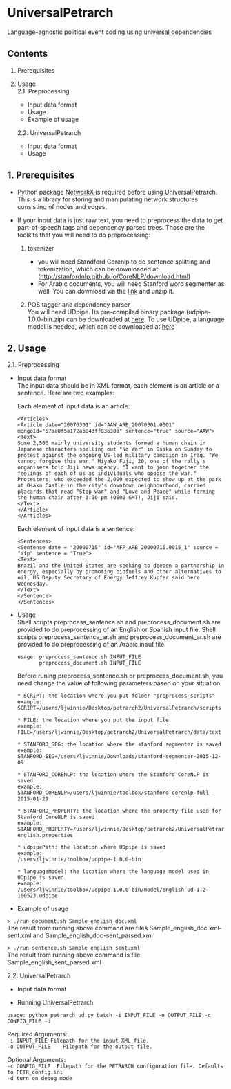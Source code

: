 # UniversalPetrarch
Language-agnostic political event coding using universal dependencies

## Contents


1. Prerequisites

2. Usage  
	2.1. Preprocessing  
	* Input data format  
	* Usage  
	* Example of usage  

	2.2. UniversalPetrarch  
	* Input data format  
	* Usage  


   

## 1. Prerequisites
* Python package [NetworkX](https://networkx.github.io/) is required before using UniversalPetrarch. This is a library for storing and manipulating network structures consisting of nodes and edges. 

* If your input data is just raw text, you need to preprocess the data to get part-of-speech tags and dependency parsed trees. Those are the toolkits that you will need to do preprocessing:
	1. tokenizer
		* you will need Standford Corenlp to do sentence splitting and tokenization, which can be downloaded at (http://stanfordnlp.github.io/CoreNLP/download.html)
		* For Arabic documents, you will need Stanford word segmenter as well. You can download via the [link](http://nlp.stanford.edu/software/segmenter.html#Download) and unzip it.

	2. POS tagger and dependency parser  
		You will need UDpipe. Its pre-compiled binary package (udpipe-1.0.0-bin.zip) can be downloaded at [here](https://github.com/ufal/udpipe/releases/tag/v1.0.0). To use UDpipe, a language model is needed, which can be downloaded at [here](https://ufal.mff.cuni.cz/udpipe#download)



## 2. Usage
2.1. Preprocessing  
* Input data format  
	The input data should be in XML format, each element is an article or a sentence. Here are two examples:  
    
	Each element of input data is an article:  
    
	``` 
	<Articles>
	<Article date="20070301" id="AAW_ARB_20070301.0001" mongoId="57aa0f5a172ab843ff83630a" sentence="true" source="AAW">
	<Text>
	Some 2,500 mainly university students formed a human chain in Japanese characters spelling out "No War" in Osaka on Sunday to protest against the ongoing US-led military campaign in Iraq. "We cannot forgive this war," Miyako Fuji, 20, one of the rally's organisers told Jiji news agency. "I want to join together the feelings of each of us as individuals who oppose the war." Protesters, who exceeded the 2,000 expected to show up at the park at Osaka Castle in the city's downtown neighbourhood, carried placards that read "Stop war" and "Love and Peace" while forming the human chain after 3:00 pm (0600 GMT), Jiji said.
	</Text>
	</Article>
	</Articles>
	```

	Each element of input data is a sentence:  
    
    ```
    <Sentences>
	<Sentence date = "20000715" id="AFP_ARB_20000715.0015_1" source = "afp" sentence = "True">
	<Text>
	Brazil and the United States are seeking to deepen a partnership in energy, especially by promoting biofuels and other alternatives to oil, US Deputy Secretary of Energy Jeffrey Kupfer said here Wednesday. 
	</Text>
	</Sentence>
	</Sentences>
	```
* Usage  
	Shell scripts preprocess_sentence.sh and preprocess_document.sh are provided to do preprocessing of an English or Spanish input file. Shell scripts preprocess_sentence_ar.sh and preprocess_document_ar.sh are provided to do preprocessing of an Arabic input file. 

	```
	usage: preprocess_sentence.sh INPUT_FILE  
		   preprocess_document.sh INPUT_FILE
	```

	Before runing preprocess_sentence.sh or preprocess_document.sh, you need change the value of following parameters based on your situation

	``` 
	* SCRIPT: the location where you put folder "preprocess_scripts"
	example:
	SCRIPT=/users/ljwinnie/Desktop/petrarch2/UniversalPetrarch/scripts

	* FILE: the location where you put the input file 
	example:
	FILE=/users/ljwinnie/Desktop/petrarch2/UniversalPetrarch/data/text

	* STANFORD_SEG: the location where the stanford segmenter is saved
	example:
	STANFORD_SEG=/users/ljwinnie/Downloads/stanford-segmenter-2015-12-09

	* STANFORD_CORENLP: the location where the Stanford CoreNLP is saved
	example:
	STANFORD_CORENLP=/users/ljwinnie/toolbox/stanford-corenlp-full-2015-01-29

	* STANFORD_PROPERTY: the location where the property file used for Stanford CoreNLP is saved
	example:
	STANFORD_PROPERTY=/users/ljwinnie/Desktop/petrarch2/UniversalPetrarch/preprocessing/config/StanfordCoreNLP-english.properties

	* udpipePath: the location where UDpipe is saved
	example:
	/users/ljwinnie/toolbox/udpipe-1.0.0-bin 
	
	* languageModel: the location where the language model used in UDpipe is saved
	example:
	/users/ljwinnie/toolbox/udpipe-1.0.0-bin/model/english-ud-1.2-160523.udpipe
	
	```
* Example of usage

``> ./run_document.sh Sample_english_doc.xml``  
The result from running above command are files Sample_english_doc.xml-sent.xml and Sample_english_doc-sent_parsed.xml 

``> ./run_sentence.sh Sample_english_sent.xml``  
The result from running above command is file Sample_english_sent_parsed.xml 


2.2. UniversalPetrarch

* Input data format

* Running UniversalPetrarch  

``usage: python petrarch_ud.py batch -i INPUT_FILE -o OUTPUT_FILE -c CONFIG_FILE -d``

Required Arguments:  
``-i INPUT_FILE	Filepath for the input XML file. ``  
``-o OUTPUT_FILE	Filepath for the output file.``

Optional Arguments:  
``-c CONFIG_FILE  Filepath for the PETRARCH configuration file. Defaults to PETR_config.ini``  
``-d turn on debug mode``

